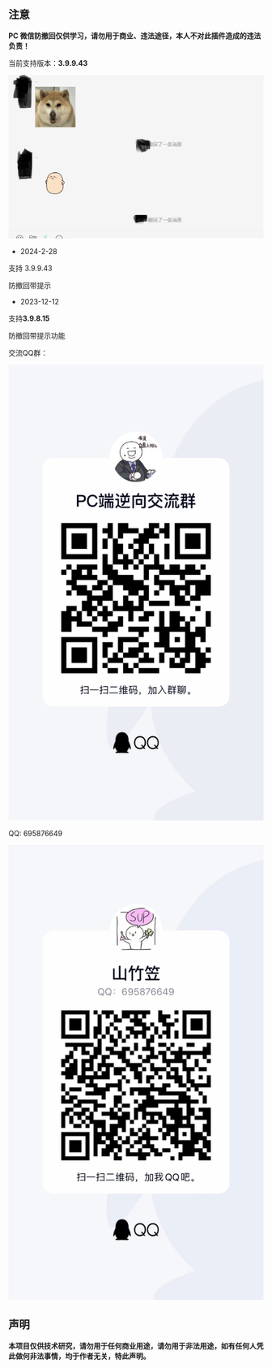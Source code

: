## 注意

**PC 微信防撤回仅供学习，请勿用于商业、违法途径，本人不对此插件造成的违法负责！**

当前支持版本：**3.9.9.43**



![RevMsg1](./images/RevMsg1.png)







- 2024-2-28

支持 3.9.9.43

防撤回带提示

- 2023-12-12

支持**3.9.8.15**

防撤回带提示功能





交流QQ群：

![qqrout](./images/qqrout.jpg)



QQ: 695876649

![qq](./images/qq.jpg)







## 声明

**本项目仅供技术研究，请勿用于任何商业用途，请勿用于非法用途，如有任何人凭此做何非法事情，均于作者无关，特此声明。**

